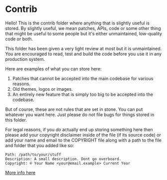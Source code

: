 # Contrib

Hello! This is the contrib folder where anything that is slightly useful is stored. By slightly useful, we mean patches, APIs, code or some other thing that might be useful to some people but it's either unmaintained, low-quality code or both.

This folder has been given a very light review at most but it is unmaintained. You are encouraged to read, test and build the code before you use it in any production system.

Here are examples of what you can store here:
1. Patches that cannot be accepted into the main codebase for various reasons.
2. Old themes, logos or images.
3. An entirely new feature that is simply too big to be accepted into the codebase.

But of course, these are not rules that are set in stone. You can put whatever you want here. Just please do not file bugs for things stored in this folder.

For legal reasons, if you *do* actually end up storing something here then please add your copyright disclaimer inside of the file (if its source code) or add your name and email to the COPYRIGHT file along with a path to the file and folder that you added like so:

```
Path: /path/to/your/stuff
Description: A small description. Dont go overboard.
Copyright: © Your Name <your@email.example> Current Year
```

[More info here](https://drewdevault.com/2020/06/06/Add-a-contrib-directory.html)